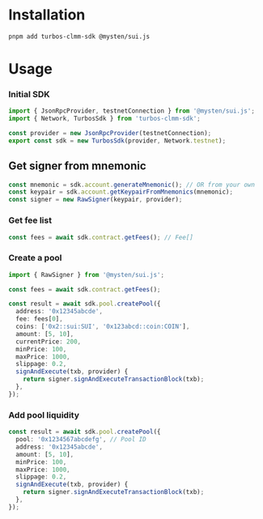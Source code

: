 # Installation

```bash
pnpm add turbos-clmm-sdk @mysten/sui.js
```

# Usage

### Initial SDK

```typescript
import { JsonRpcProvider, testnetConnection } from '@mysten/sui.js';
import { Network, TurbosSdk } from 'turbos-clmm-sdk';

const provider = new JsonRpcProvider(testnetConnection);
export const sdk = new TurbosSdk(provider, Network.testnet);
```

## Get signer from mnemonic

```typescript
const mnemonic = sdk.account.generateMnemonic(); // OR from your own
const keypair = sdk.account.getKeypairFromMnemonics(mnemonic);
const signer = new RawSigner(keypair, provider);
```

### Get fee list

```typescript
const fees = await sdk.contract.getFees(); // Fee[]
```

### Create a pool

```typescript
import { RawSigner } from '@mysten/sui.js';

const fees = await sdk.contract.getFees();

const result = await sdk.pool.createPool({
  address: '0x12345abcde',
  fee: fees[0],
  coins: ['0x2::sui:SUI', '0x123abcd::coin:COIN'],
  amount: [5, 10],
  currentPrice: 200,
  minPrice: 100,
  maxPrice: 1000,
  slippage: 0.2,
  signAndExecute(txb, provider) {
    return signer.signAndExecuteTransactionBlock(txb);
  },
});
```

### Add pool liquidity

```typescript
const result = await sdk.pool.createPool({
  pool: '0x1234567abcdefg', // Pool ID
  address: '0x12345abcde',
  amount: [5, 10],
  minPrice: 100,
  maxPrice: 1000,
  slippage: 0.2,
  signAndExecute(txb, provider) {
    return signer.signAndExecuteTransactionBlock(txb);
  },
});
```
